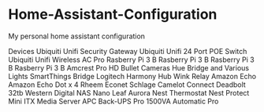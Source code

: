# Home-Assistant-Configuration
My personal home assistant configuration


Devices
Ubiquiti Unifi Security Gateway
Ubiquiti Unifi 24 Port POE Switch
Ubiquiti Unifi Wireless AC Pro
Rasberry Pi 3 B
Rasberry Pi 3 B
Rasberry Pi 3 B
Rasberry Pi 3 B
Amcrest Pro HD Bullet Cameras
Hue Bridge and Various Lights
SmartThings Bridge
Logitech Harmony Hub
Wink Relay
Amazon Echo
Amazon Echo Dot x 4
Rheem Econet
Schlage Camelot Connect Deadbolt
32tb Western Digital NAS
Nano Leaf Aurora
Nest Thermostat
Nest Protect
Mini ITX Media Server
APC Back-UPS Pro 1500VA
Automatic Pro